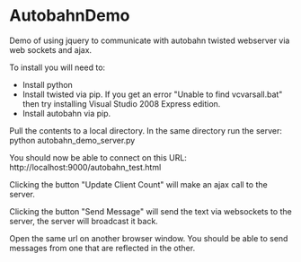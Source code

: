 # AutobahnDemo
Demo of using jquery to communicate with autobahn twisted webserver via web sockets and ajax.

To install you will need to:
- Install python
- Install twisted via pip.  If you get an error "Unable to find vcvarsall.bat" then try installing Visual Studio 2008 Express edition.
- Install autobahn via pip.

Pull the contents to a local directory.  In the same directory run the server: python autobahn_demo_server.py

You should now be able to connect on this URL: http://localhost:9000/autobahn_test.html

Clicking the button "Update Client Count" will make an ajax call to the server.

Clicking the button "Send Message" will send the text via websockets to the server, the server will broadcast it back.

Open the same url on another browser window.  You should be able to send messages from one that are reflected in the other.


